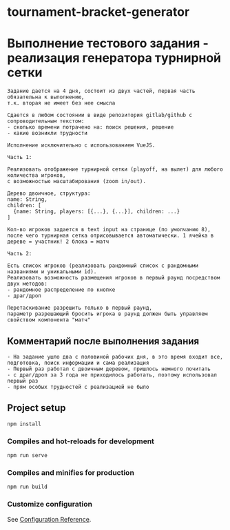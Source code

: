 # tournament-bracket-generator
# Выполнение тестового задания - реализация генератора турнирной сетки 

```
Задание дается на 4 дня, состоит из двух частей, первая часть обязательна к выполнению,
т.к. вторая не имеет без нее смысла

Сдается в любом состоянии в виде репозитория gitlab/github с сопроводительным текстом:
- сколько времени потрачено на: поиск решения, решение
- какие возникли трудности

Исполнение исключительно с использованием VueJS.

Часть 1:

Реализовать отображение турнирной сетки (playoff, на вылет) для любого количества игроков, 
с возможностью масштабирования (zoom in/out).

Дерево двоичное, структура:
name: String,
children: [
  {name: String, players: [{...}, {...}], children: ...}
]

Кол-во игроков задается в text input на странице (по умолчанию 8),
после чего турнирная сетка отрисовывается автоматически. 1 ячейка в дереве = участник! 2 блока = матч

Часть 2:

Есть список игроков (реализовать рандомный список с рандомными названиями и уникальными id). 
Реализовать возможность размещения игроков в первый раунд посредством двух методов:
- рандомное распределение по кнопке
- драг/дроп

Перетаскивание разрешить только в первый раунд, 
параметр разрешающий бросить игрока в раунд должен быть управляем свойством компонента "матч"

```

## Комментарий после выполнения задания

```
- На задание ушло два с половиной рабочих дня, в это время входит все, подготовка, поиск информации и сама реализация
- Первый раз работал с двоичным деревом, пришлось немного почитать
- с драг/дроп за 3 года не приходилось работать, поэтому использовал первый раз
- прям особых трудностей с реализацией не было
```

## Project setup
```
npm install
```

### Compiles and hot-reloads for development
```
npm run serve
```

### Compiles and minifies for production
```
npm run build
```

### Customize configuration
See [Configuration Reference](https://cli.vuejs.org/config/).
